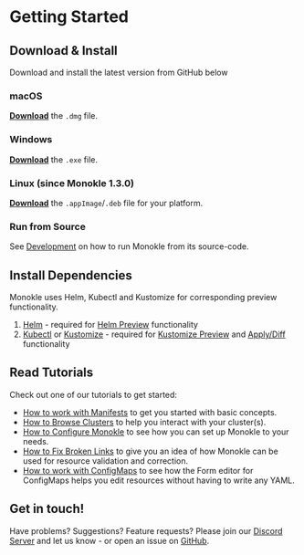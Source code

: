 # Getting Started

## Download & Install

Download and install the latest version from GitHub below

### macOS

[**Download**](https://github.com/kubeshop/monokle/releases/latest) the `.dmg` file.

### Windows

[**Download**](https://github.com/kubeshop/monokle/releases/latest) the `.exe` file.

### Linux (since Monokle 1.3.0)

[**Download**](https://github.com/kubeshop/monokle/releases/latest) the `.appImage`/`.deb` file for your platform.

### Run from Source

See [Development](development.md) on how to run Monokle from its source-code.

## Install Dependencies

Monokle uses Helm, Kubectl and Kustomize for corresponding preview functionality.

1. [Helm](https://helm.sh/docs/intro/install/) - required for [Helm Preview](./helm.md#helm-preview) functionality
2. [Kubectl](https://kubernetes.io/docs/tasks/tools/) or [Kustomize](https://kustomize.io) - required for [Kustomize Preview](./kustomize.md#kustomize-preview) and [Apply/Diff](./apply-and-diff.md) functionality

## Read Tutorials

Check out one of our tutorials to get started:

- [How to work with Manifests](tutorials/how-to-navigate-and-edit-manifests.md) to get you started with basic concepts.
- [How to Browse Clusters](tutorials/how-to-browse-clusters.md) to help you interact with your cluster(s).
- [How to Configure Monokle](tutorials/how-to-configure-monokle.md) to see how you can set up Monokle to your needs.
- [How to Fix Broken Links](tutorials/how-to-fix-broken-links.md) to give you an idea of how Monokle can be used for resource validation and correction.
- [How to work with ConfigMaps](tutorials/how-to-create-and-edit-configmap.md) to see how the Form editor for ConfigMaps helps you edit resources without having to write any YAML.


## Get in touch!

Have problems? Suggestions? Feature requests? Please join our [Discord Server](https://discord.gg/uNuhy6GDyn) and let us know - or 
open an issue on [GitHub](https://github.com/kubeshop/monokle/issues/new/choose). 

